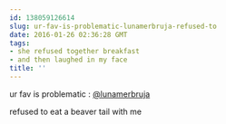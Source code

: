 ```yaml
---
id: 138059126614
slug: ur-fav-is-problematic-lunamerbruja-refused-to
date: 2016-01-26 02:36:28 GMT
tags:
- she refused together breakfast
- and then laughed in my face
title: ''
---
```

ur fav is problematic : <a class="tumblelog" href="http://tmblr.co/mzJ4hv6DdKGWDCR1O_Syc1g">@lunamerbruja</a>

refused to eat a beaver tail with me 
